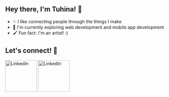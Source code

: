 ## Hey there, I'm Tuhina! 🫶
- ✨ I like connecting people through the things I make
- 💭 I'm currently exploring web development and mobile app development
- 🖌️ Fun fact: I'm an artist! :)

## Let's connect! 🙌
[<img src="https://i.pinimg.com/originals/83/66/f2/8366f23e06a9426e4bd58186e6193d91.png" alt="LinkedIn" width="100"/>](https://www.linkedin.com/in/tuhina-k-das/)
[<img src="https://i.pinimg.com/originals/0a/ca/cf/0acacfe788e0d73a77db226f0fc9cbf5.png" alt="LinkedIn" width="100"/>](tuhinakdas@gmail.com)
<!--
**tuhina-das/tuhina-das** is a ✨ _special_ ✨ repository because its `README.md` (this file) appears on your GitHub profile.

Here are some ideas to get you started:

- 🔭 I’m currently working on ...
- 🌱 I’m currently learning ...
- 👯 I’m looking to collaborate on ...
- 🤔 I’m looking for help with ...
- 💬 Ask me about ...
- 📫 How to reach me: ...
- 😄 Pronouns: ...
- ⚡ Fun fact: ...
-->
